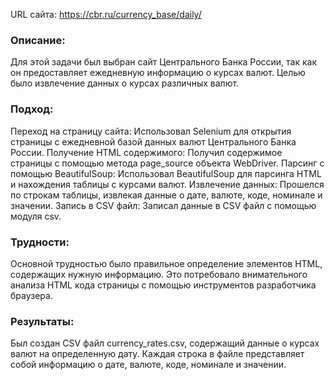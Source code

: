 
URL сайта: https://cbr.ru/currency_base/daily/

### Описание: 
Для этой задачи был выбран сайт Центрального Банка России, так как он предоставляет ежедневную информацию о курсах валют. Целью было извлечение данных о курсах различных валют.

### Подход:

Переход на страницу сайта: Использовал Selenium для открытия страницы с ежедневной базой данных валют Центрального Банка России.
Получение HTML содержимого: Получил содержимое страницы с помощью метода page_source объекта WebDriver.
Парсинг с помощью BeautifulSoup: Использовал BeautifulSoup для парсинга HTML и нахождения таблицы с курсами валют.
Извлечение данных: Прошелся по строкам таблицы, извлекая данные о дате, валюте, коде, номинале и значении.
Запись в CSV файл: Записал данные в CSV файл с помощью модуля csv.
### Трудности:
Основной трудностью было правильное определение элементов HTML, содержащих нужную информацию. Это потребовало внимательного анализа HTML кода страницы с помощью инструментов разработчика браузера.

### Результаты:
Был создан CSV файл currency_rates.csv, содержащий данные о курсах валют на определенную дату. Каждая строка в файле представляет собой информацию о дате, валюте, коде, номинале и значении.